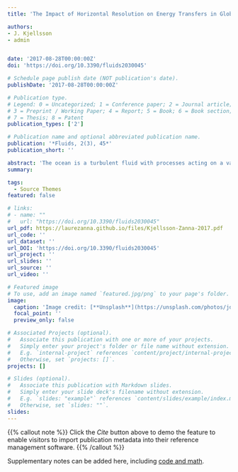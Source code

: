 ```yaml
---
title: 'The Impact of Horizontal Resolution on Energy Transfers in Global Ocean Models'

authors:
- J. Kjellsson
- admin 


date: '2017-08-28T00:00:00Z'
doi: 'https://doi.org/10.3390/fluids2030045'

# Schedule page publish date (NOT publication's date).
publishDate: '2017-08-28T00:00:00Z'

# Publication type.
# Legend: 0 = Uncategorized; 1 = Conference paper; 2 = Journal article;
# 3 = Preprint / Working Paper; 4 = Report; 5 = Book; 6 = Book section;
# 7 = Thesis; 8 = Patent
publication_types: ['2']

# Publication name and optional abbreviated publication name.
publication: '*Fluids, 2(3), 45*'
publication_short: ''

abstract: 'The ocean is a turbulent fluid with processes acting on a variety of spatio-temporal scales. The estimates of energy fluxes between length scales allows us to understand how the mean flow is maintained as well as how mesoscale eddies are formed and dissipated. Here, we quantify the kinetic energy budget in a suite of realistic global ocean models, with varying horizontal resolution and horizontal viscosity. We show that eddy-permitting ocean models have weaker kinetic energy cascades than eddy-resolving models due to discrepancies in the effect of wind forcing, horizontal viscosity, potential to kinetic energy conversion, and nonlinear interactions on the kinetic energy (KE) budget. However, the change in eddy kinetic energy between the eddy-permitting and the eddy-resolving model is not enough to noticeably change the scale where the inverse cascade arrests or the Rhines scale. In addition, we show that the mechanism by which baroclinic flows organise into barotropic flows is weaker at lower resolution, resulting in a more baroclinic flow. Hence, the horizontal resolution impacts the vertical structure of the simulated flow. Our results suggest that the effect of mesoscale eddies can be parameterised by enhancing the potential to kinetic energy conversion, i.e., the horizontal pressure gradients, or enhancing the inverse cascade of kinetic energy.'
summary: 

tags:
  - Source Themes
featured: false

# links:
# - name: ""
#   url: "https://doi.org/10.3390/fluids2030045"
url_pdf: https://laurezanna.github.io/files/Kjellsson-Zanna-2017.pdf
url_code: ''
url_dataset: ''
url_DOI: 'https://doi.org/10.3390/fluids2030045'
url_project: ''
url_slides: ''
url_source: ''
url_video: ''

# Featured image
# To use, add an image named `featured.jpg/png` to your page's folder.
image:
  caption: 'Image credit: [**Unsplash**](https://unsplash.com/photos/jdD8gXaTZsc)'
  focal_point: ''
  preview_only: false

# Associated Projects (optional).
#   Associate this publication with one or more of your projects.
#   Simply enter your project's folder or file name without extension.
#   E.g. `internal-project` references `content/project/internal-project/index.md`.
#   Otherwise, set `projects: []`.
projects: []

# Slides (optional).
#   Associate this publication with Markdown slides.
#   Simply enter your slide deck's filename without extension.
#   E.g. `slides: "example"` references `content/slides/example/index.md`.
#   Otherwise, set `slides: ""`.
slides:
---
```


{{% callout note %}}
Click the _Cite_ button above to demo the feature to enable visitors to import publication metadata into their reference management software.
{{% /callout %}}

Supplementary notes can be added here, including [code and math](https://wowchemy.com/docs/content/writing-markdown-latex/).
